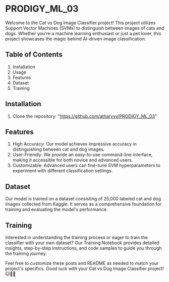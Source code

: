 # PRODIGY_ML_03
Welcome to the Cat vs Dog Image Classifier project! This project utilizes Support Vector Machines (SVMs) to distinguish between images of cats and dogs. Whether you're a machine learning enthusiast or just a pet lover, this project showcases the magic behind AI-driven image classification.

## Table of Contents
1. Installation
2. Usage
3. Features
4. Dataset
5. Training


## Installation
1. Clone the repository: "https://github.com/atharvvv/PRODIGY_ML_03"

## Features
1. High Accuracy: Our model achieves impressive accuracy in distinguishing between cat and dog images.
2. User-Friendly: We provide an easy-to-use command-line interface, making it accessible for both novice and advanced users.
3. Customizable: Advanced users can fine-tune SVM hyperparameters to experiment with different classification settings.

## Dataset
Our model is trained on a dataset consisting of 25,000 labeled cat and dog images collected from Kaggle. It serves as a comprehensive foundation for training and evaluating the model's performance.

## Training
Interested in understanding the training process or eager to train the classifier with your own dataset? Our Training Notebook provides detailed insights, step-by-step instructions, and code samples to guide you through the training journey.

Feel free to customize these posts and README as needed to match your project's specifics. Good luck with your Cat vs Dog Image Classifier project! 🐱🐶🚀
